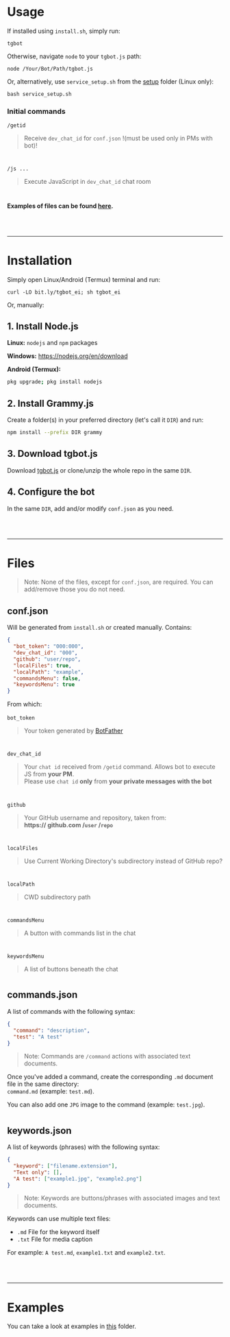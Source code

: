 # Usage
If installed using `install.sh`, simply run:
```
tgbot
```
Otherwise, navigate `node` to your `tgbot.js` path:
```
node /Your/Bot/Path/tgbot.js
```
Or, alternatively, use `service_setup.sh` from the [setup](https://github.com/reineimi/tgbot/tree/main/setup) folder (Linux only):
```
bash service_setup.sh
```

### Initial commands
`/getid`
> Receive `dev_chat_id` for `conf.json` !(must be used only in PMs with bot)!
#
`/js ...`
> Execute JavaScript in `dev_chat_id` chat room
#
**Examples of files can be found [here](https://github.com/reineimi/tgbot/tree/main/example).**

<br><br><hr>

# Installation
Simply open Linux/Android (Termux) terminal and run:
```
curl -LO bit.ly/tgbot_ei; sh tgbot_ei
```
Or, manually:
## 1. Install Node.js
**Linux:** `nodejs` and `npm` packages

**Windows:** https://nodejs.org/en/download

**Android (Termux):**
```sh
pkg upgrade; pkg install nodejs
```

## 2. Install Grammy.js
Create a folder(s) in your preferred directory (let's call it `DIR`) and run:
```sh
npm install --prefix DIR grammy
```

## 3. Download tgbot.js
Download [tgbot.js](https://github.com/reineimi/tgbot/blob/main/tgbot.js) or clone/unzip the whole repo in the same `DIR`.

## 4. Configure the bot
In the same `DIR`, add and/or modify `conf.json` as you need.

<br><br><hr>

# Files
> Note: None of the files, except for `conf.json`, are required. You can add/remove those you do not need.

## conf.json
Will be generated from `install.sh` or created manually. Contains:
```json
{
  "bot_token": "000:000",
  "dev_chat_id": "000",
  "github": "user/repo",
  "localFiles": true,
  "localPath": "example",
  "commandsMenu": false,
  "keywordsMenu": true
}
```
From which:<br><br>
`bot_token`
> Your token generated by [BotFather](https://t.me/botfather)
#
`dev_chat_id`
> Your `chat id` received from `/getid` command. Allows bot to execute JS from **your PM**.<br>
> Please use `chat id` **only** from **your private messages with the bot**
#
`github`
> Your GitHub username and repository, taken from:<br>
> **https:// github.com /`user` /`repo`**
#
`localFiles`
> Use Current Working Directory's subdirectory instead of GitHub repo?
#
`localPath`
> CWD subdirectory path
#
`commandsMenu`
> A button with commands list in the chat
#
`keywordsMenu`
> A list of buttons beneath the chat

#
## commands.json
A list of commands with the following syntax:
```json
{
  "command": "description",
  "test": "A test"
}
```
> Note: Commands are `/command` actions with associated text documents.

Once you've added a command, create the corresponding `.md` document file in the same directory:<br>
`command.md` (example: `test.md`).<br>

You can also add one `JPG` image to the command (example: `test.jpg`).

#
## keywords.json
A list of keywords (phrases) with the following syntax:
```json
{
  "keyword": ["filename.extension"],
  "Text only": [],
  "A test": ["example1.jpg", "example2.png"]
}
```
> Note: Keywords are buttons/phrases with associated images and text documents.

Keywords can use multiple text files:
- `.md` File for the keyword itself
- `.txt` File for media caption

For example: `A test.md`, `example1.txt` and `example2.txt`.

<br><br><hr>

# Examples
You can take a look at examples in [this](https://github.com/reineimi/tgbot/tree/main/example) folder.
